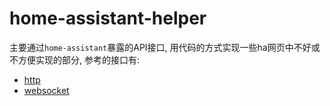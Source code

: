 # home-assistant-helper

主要通过`home-assistant`暴露的API接口, 用代码的方式实现一些ha网页中不好或不方便实现的部分, 参考的接口有:

* [http](https://developers.home-assistant.io/docs/api/rest/)
* [websocket](https://developers.home-assistant.io/docs/api/websocket/)


